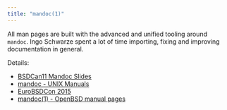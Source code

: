 ```yaml
---
title: "mandoc(1)"
---
```


All man pages are built with the advanced and unified tooling around `mandoc`.
Ingo Schwarze spent a lot of time importing, fixing and improving documentation
in general.

Details:

* [BSDCan11 Mandoc Slides](https://ftp.openbsd.org/papers/bsdcan11-mandoc-openbsd.html)
* [mandoc - UNIX Manuals](https://www.undeadly.org/cgi?action=article&sid=20100604082319&mode=expanded)
* [EuroBSDCon 2015](https://ftp.openbsd.org/papers/eurobsdcon2015-mandoc.pdf)
* [mandoc(1) - OpenBSD manual pages](https://man.openbsd.org/mandoc)
